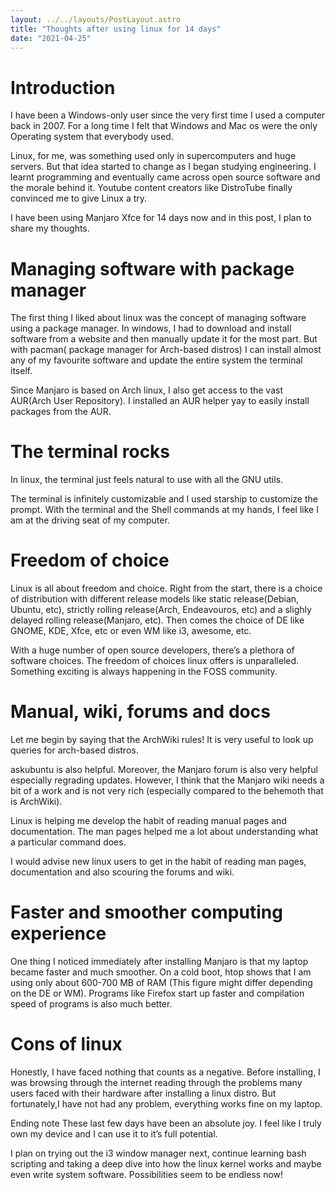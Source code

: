 ```yaml
---
layout: ../../layouts/PostLayout.astro
title: "Thoughts after using linux for 14 days"
date: "2021-04-25"
---
```


# Introduction

I have been a Windows-only user since the very first time I used a computer back in 2007. For a long time I felt that Windows and Mac os were the only Operating system that everybody used.

Linux, for me, was something used only in supercomputers and huge servers. But that idea started to change as I began studying engineering. I learnt programming and eventually came across open source software and the morale behind it. Youtube content creators like DistroTube finally convinced me to give Linux a try.

I have been using Manjaro Xfce for 14 days now and in this post, I plan to share my thoughts.

# Managing software with package manager

The first thing I liked about linux was the concept of managing software using a package manager. In windows, I had to download and install software from a website and then manually update it for the most part. But with pacman( package manager for Arch-based distros) I can install almost any of my favourite software and update the entire system the terminal itself.

Since Manjaro is based on Arch linux, I also get access to the vast AUR(Arch User Repository). I installed an AUR helper yay to easily install packages from the AUR.

# The terminal rocks

In linux, the terminal just feels natural to use with all the GNU utils.

The terminal is infinitely customizable and I used starship to customize the prompt. With the terminal and the Shell commands at my hands, I feel like I am at the driving seat of my computer.

# Freedom of choice

Linux is all about freedom and choice. Right from the start, there is a choice of distribution with different release models like static release(Debian, Ubuntu, etc), strictly rolling release(Arch, Endeavouros, etc) and a slighly delayed rolling release(Manjaro, etc). Then comes the choice of DE like GNOME, KDE, Xfce, etc or even WM like i3, awesome, etc.

With a huge number of open source developers, there’s a plethora of software choices. The freedom of choices linux offers is unparalleled. Something exciting is always happening in the FOSS community.

# Manual, wiki, forums and docs

Let me begin by saying that the ArchWiki rules! It is very useful to look up queries for arch-based distros.

askubuntu is also helpful. Moreover, the Manjaro forum is also very helpful especially regrading updates. However, I think that the Manjaro wiki needs a bit of a work and is not very rich (especially compared to the behemoth that is ArchWiki).

Linux is helping me develop the habit of reading manual pages and documentation. The man pages helped me a lot about understanding what a particular command does.

I would advise new linux users to get in the habit of reading man pages, documentation and also scouring the forums and wiki.

# Faster and smoother computing experience

One thing I noticed immediately after installing Manjaro is that my laptop became faster and much smoother. On a cold boot, htop shows that I am using only about 600-700 MB of RAM (This figure might differ depending on the DE or WM). Programs like Firefox start up faster and compilation speed of programs is also much better.

# Cons of linux

Honestly, I have faced nothing that counts as a negative. Before installing, I was browsing through the internet reading through the problems many users faced with their hardware after installing a linux distro. But fortunately,I have not had any problem, everything works fine on my laptop.

Ending note
These last few days have been an absolute joy. I feel like I truly own my device and I can use it to it’s full potential.

I plan on trying out the i3 window manager next, continue learning bash scripting and taking a deep dive into how the linux kernel works and maybe even write system software. Possibilities seem to be endless now!
